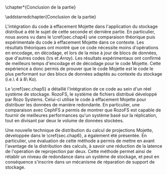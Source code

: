 
\chapter*{Conclusion de la partie}

\addstarredchapter{Conclusion de la partie}

L'intégration du code à effacement Mojette dans l'application du stockage
distribué a été le sujet de cette seconde et dernière partie. En particulier,
nous avons vu dans le \cref{sec.chap4} une comparaison théorique puis
expérimentale du code à effacement Mojette dans ce contexte. Les résultats
théoriques ont montré que ce code nécessite moins d'opérations en encodage, en
décodage, et lors de la mise à jour de blocs de données, que d'autres codes
(\rs et *Array*). Les résultats expérimentaux ont confirmé de meilleurs temps
d'encodage et de décodage pour le code Mojette. Cette expérience a donc permis
de prouver que le code Mojette est le code le plus performant sur des blocs de
données adaptés au contexte du stockage (i.e.\ $4$ à $8$\ Ko).

Le \cref{sec.chap5} a détaillé l'intégration de ce code au sein d'un réel
système de stockage. RozoFS, le système de fichiers distribué développé par
Rozo Systems. Celui-ci utilise le code à effacement Mojette pour distribuer les
données de manière redondante. En particulier, une comparaison avec CephFS a
permis de montrer que RozoFS est capable de fournir de meilleures performances
qu'un système basé sur la réplication, tout en divisant par deux le volume de
données stockées.

Une nouvelle technique de distribution du calcul de projections Mojette,
développée dans le \cref{sec.chap6}, a également été présentée. En particulier,
une évaluation de cette méthode a permis de mettre en avant l'avantage de la
distribution des calculs, à savoir une réduction de la latence de l'opération
de reprojection par deux. Cette méthode permet ainsi de rétablir un niveau de
redondance dans un système de stockage, et peut en conséquence s'inscrire dans
un mécanisme de réparation de support de stockage.

